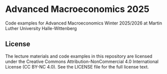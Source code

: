 # Advanced Macroeconomics 2025
Code examples for Advanced Macroeconomics Winter 2025/2026 at Martin Luther University Halle-Wittenberg

## License
The lecture materials and code examples in this repository are licensed under the Creative Commons Attribution-NonCommercial 4.0 International License (CC BY-NC 4.0). See the LICENSE file for the full license text.

